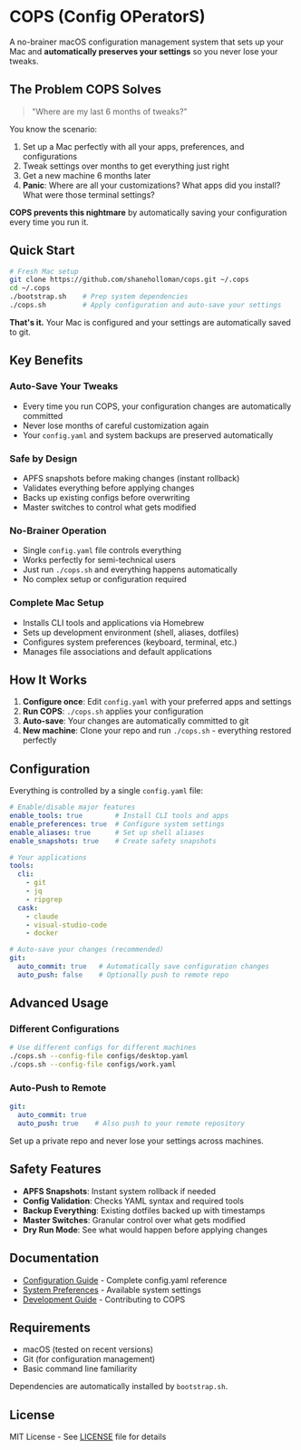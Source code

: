 # COPS (Config OPeratorS)

A no-brainer macOS configuration management system that sets up your Mac and **automatically preserves your settings** so you never lose your tweaks.

## The Problem COPS Solves

>"Where are my last 6 months of tweaks?"

You know the scenario:

1. Set up a Mac perfectly with all your apps, preferences, and configurations
2. Tweak settings over months to get everything just right
3. Get a new machine 6 months later
4. **Panic**: Where are all your customizations? What apps did you install? What were those terminal settings?

**COPS prevents this nightmare** by automatically saving your configuration every time you run it.

## Quick Start

```bash
# Fresh Mac setup
git clone https://github.com/shaneholloman/cops.git ~/.cops
cd ~/.cops
./bootstrap.sh    # Prep system dependencies
./cops.sh         # Apply configuration and auto-save your settings
```

**That's it.** Your Mac is configured and your settings are automatically saved to git.

## Key Benefits

### **Auto-Save Your Tweaks**

- Every time you run COPS, your configuration changes are automatically committed
- Never lose months of careful customization again
- Your `config.yaml` and system backups are preserved automatically

### **Safe by Design**

- APFS snapshots before making changes (instant rollback)
- Validates everything before applying changes
- Backs up existing configs before overwriting
- Master switches to control what gets modified

### **No-Brainer Operation**

- Single `config.yaml` file controls everything
- Works perfectly for semi-technical users
- Just run `./cops.sh` and everything happens automatically
- No complex setup or configuration required

### **Complete Mac Setup**

- Installs CLI tools and applications via Homebrew
- Sets up development environment (shell, aliases, dotfiles)
- Configures system preferences (keyboard, terminal, etc.)
- Manages file associations and default applications

## How It Works

1. **Configure once**: Edit `config.yaml` with your preferred apps and settings
2. **Run COPS**: `./cops.sh` applies your configuration
3. **Auto-save**: Your changes are automatically committed to git
4. **New machine**: Clone your repo and run `./cops.sh` - everything restored perfectly

## Configuration

Everything is controlled by a single `config.yaml` file:

```yaml
# Enable/disable major features
enable_tools: true        # Install CLI tools and apps
enable_preferences: true  # Configure system settings
enable_aliases: true      # Set up shell aliases
enable_snapshots: true    # Create safety snapshots

# Your applications
tools:
  cli:
    - git
    - jq
    - ripgrep
  cask:
    - claude
    - visual-studio-code
    - docker

# Auto-save your changes (recommended)
git:
  auto_commit: true   # Automatically save configuration changes
  auto_push: false    # Optionally push to remote repo
```

## Advanced Usage

### Different Configurations

```bash
# Use different configs for different machines
./cops.sh --config-file configs/desktop.yaml
./cops.sh --config-file configs/work.yaml
```

### Auto-Push to Remote

```yaml
git:
  auto_commit: true
  auto_push: true    # Also push to your remote repository
```

Set up a private repo and never lose your settings across machines.

## Safety Features

- **APFS Snapshots**: Instant system rollback if needed
- **Config Validation**: Checks YAML syntax and required tools
- **Backup Everything**: Existing dotfiles backed up with timestamps
- **Master Switches**: Granular control over what gets modified
- **Dry Run Mode**: See what would happen before applying changes

## Documentation

- [Configuration Guide](./docs/user/configuration.md) - Complete config.yaml reference
- [System Preferences](./docs/user/preferences.md) - Available system settings
- [Development Guide](./docs/dev/development.md) - Contributing to COPS

## Requirements

- macOS (tested on recent versions)
- Git (for configuration management)
- Basic command line familiarity

Dependencies are automatically installed by `bootstrap.sh`.

## License

MIT License - See [LICENSE](./LICENSE) file for details
